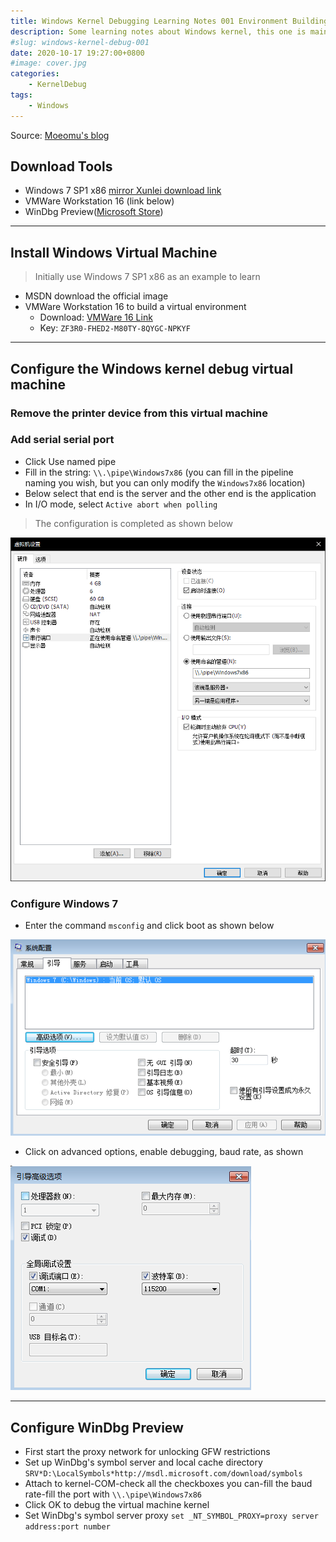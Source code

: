 ```yaml
---
title: Windows Kernel Debugging Learning Notes 001 Environment Building
description: Some learning notes about Windows kernel, this one is mainly about environment building
#slug: windows-kernel-debug-001
date: 2020-10-17 19:27:00+0800
#image: cover.jpg
categories:
    - KernelDebug
tags:
    - Windows
---
```


Source: [Moeomu's blog](/posts/windows-kernel-debugging-learning-notes-001-environment-building/)

## Download Tools

- Windows 7 SP1 x86 [mirror Xunlei download link](thunder://QUFlZDJrOi8vfGZpbGV8Y25fd2luZG93c183X3VsdGltYXRlX3dpdGhfc3AxX3g4Nl9kdmRfdV82Nzc0ODYuaXNvfDI2NTMyNzYxNjB8NzUwM0U0QjlCODczOERGQ0I5NTg3MjQ0NUM3MkFFRkJ8L1pa)
- VMWare Workstation 16 (link below)
- WinDbg Preview([Microsoft Store](https://www.microsoft.com/zh-cn/p/windbg-preview/9pgjgd53tn86))

---

## Install Windows Virtual Machine

> Initially use Windows 7 SP1 x86 as an example to learn

- MSDN download the official image
- VMWare Workstation 16 to build a virtual environment
  - Download: [VMWare 16 Link](https://www.vmware.com/go/getworkstation-win)
  - Key: `ZF3R0-FHED2-M80TY-8QYGC-NPKYF`

---

## Configure the Windows kernel debug virtual machine

### Remove the printer device from this virtual machine

### Add serial serial port

- Click Use named pipe
- Fill in the string: `\\.\pipe\Windows7x86` (you can fill in the pipeline naming you wish, but you can only modify the `Windows7x86` location)
- Below select that end is the server and the other end is the application
- In I/O mode, select `Active abort when polling`

> The configuration is completed as shown below

![Virtual Machine Configuration Diagram](./Virtual%20Machine%20Configuration%20Diagram.png.png)

### Configure Windows 7

- Enter the command `msconfig` and click boot as shown below

![boot](./boot.png)
  
- Click on advanced options, enable debugging, baud rate, as shown

![advanced-options](./advanced-options.png)

---

## Configure WinDbg Preview

- First start the proxy network for unlocking GFW restrictions
- Set up WinDbg's symbol server and local cache directory `SRV*D:\LocalSymbols*http://msdl.microsoft.com/download/symbols`
- Attach to kernel-COM-check all the checkboxes you can-fill the baud rate-fill the port with `\\.\pipe\Windows7x86`
- Click OK to debug the virtual machine kernel
- Set WinDbg's symbol server proxy `set _NT_SYMBOL_PROXY=proxy server address:port number`

